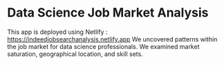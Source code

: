 # Data Science Job Market Analysis
This app is deployed using Netlify : https://indeedjobsearchanalysis.netlify.app 
We uncovered patterns within the job market for data science professionals.
We examined market saturation, geographical location, and skill sets.
